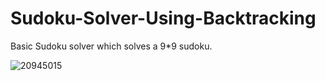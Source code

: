 # Sudoku-Solver-Using-Backtracking

Basic Sudoku solver which solves a 9*9 sudoku.

![20945015](https://user-images.githubusercontent.com/53824950/127729131-2d5412e0-2617-4ed7-a0c3-28afa6f85145.jpg)
